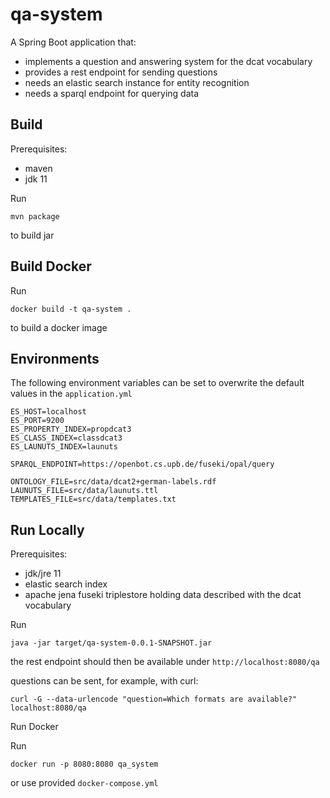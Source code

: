 # qa-system

A Spring Boot application that:
  - implements a question and answering system for the dcat vocabulary
  - provides a rest endpoint for sending questions
  - needs an elastic search instance for entity recognition
  - needs a sparql endpoint for querying data

## Build

Prerequisites:
  - maven
  - jdk 11

Run

    mvn package

to build jar


## Build Docker

Run

    docker build -t qa-system .

to build a docker image

## Environments

The following environment variables can be set to overwrite the default values in the `application.yml`

    ES_HOST=localhost
    ES_PORT=9200
    ES_PROPERTY_INDEX=propdcat3
    ES_CLASS_INDEX=classdcat3
    ES_LAUNUTS_INDEX=launuts

    SPARQL_ENDPOINT=https://openbot.cs.upb.de/fuseki/opal/query

    ONTOLOGY_FILE=src/data/dcat2+german-labels.rdf
    LAUNUTS_FILE=src/data/launuts.ttl
    TEMPLATES_FILE=src/data/templates.txt

## Run Locally

Prerequisites:
  - jdk/jre 11
  - elastic search index
  - apache jena fuseki triplestore holding data described with the dcat vocabulary



Run

    java -jar target/qa-system-0.0.1-SNAPSHOT.jar

the rest endpoint should then be available under `http://localhost:8080/qa`

questions can be sent, for example, with curl:

    curl -G --data-urlencode "question=Which formats are available?" localhost:8080/qa


Run Docker

Run

    docker run -p 8080:8080 qa_system

or use provided `docker-compose.yml`